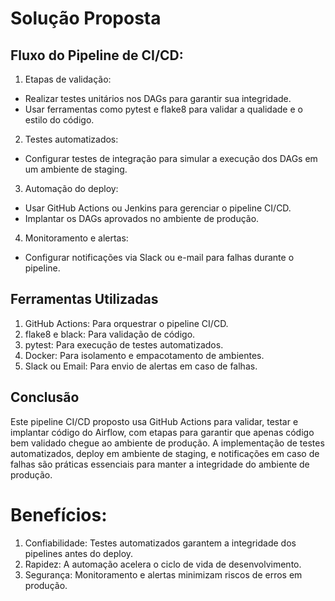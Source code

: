 # Solução Proposta

## Fluxo do Pipeline de CI/CD:
1. Etapas de validação:
* Realizar testes unitários nos DAGs para garantir sua integridade.
* Usar ferramentas como pytest e flake8 para validar a qualidade e o estilo do código.

2. Testes automatizados:
* Configurar testes de integração para simular a execução dos DAGs em um ambiente de staging.

3. Automação do deploy:
* Usar GitHub Actions ou Jenkins para gerenciar o pipeline CI/CD.
* Implantar os DAGs aprovados no ambiente de produção.

4. Monitoramento e alertas:
* Configurar notificações via Slack ou e-mail para falhas durante o pipeline.

## Ferramentas Utilizadas
1. GitHub Actions: Para orquestrar o pipeline CI/CD.
2. flake8 e black: Para validação de código.
3. pytest: Para execução de testes automatizados.
4. Docker: Para isolamento e empacotamento de ambientes.
5. Slack ou Email: Para envio de alertas em caso de falhas.

## Conclusão
Este pipeline CI/CD proposto usa GitHub Actions para validar, testar e implantar código do Airflow, com etapas para garantir que apenas código bem validado chegue ao ambiente de produção. A implementação de testes automatizados, deploy em ambiente de staging, e notificações em caso de falhas são práticas essenciais para manter a integridade do ambiente de produção.

# Benefícios:
1. Confiabilidade: Testes automatizados garantem a integridade dos pipelines antes do deploy.
2. Rapidez: A automação acelera o ciclo de vida de desenvolvimento.
3. Segurança: Monitoramento e alertas minimizam riscos de erros em produção.
